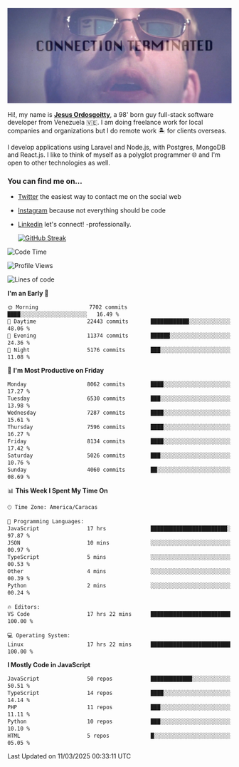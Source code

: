 ![hackers movie reference](./disconnected.jpg)

Hi!, my name is [**Jesus Ordosgoitty**](https://jodaz.dev), a 98' born guy full-stack software developer from Venezuela 🇻🇪. I am doing freelance work for local companies and organizations but I do remote work 🏝️ for clients overseas. 

I develop applications using Laravel and Node.js, with Postgres, MongoDB and React.js. I like to think of myself as a polyglot programmer 🌐 and I'm open to other technologies as well.

### You can find me on...

- [Twitter](https://twitter.com/jodaz_) the easiest way to contact me on the social web
- [Instagram](https://instagram.com/jodaz_) because not everything should be code
- [Linkedin](https://linkedin.com/in/jodaz) let's connect! -professionally.


    [![GitHub Streak](https://streak-stats.demolab.com?user=jodaz&theme=tokyonight)](https://git.io/streak-stats)

<!--START_SECTION:waka-->
![Code Time](http://img.shields.io/badge/Code%20Time-7%2C227%20hrs%2043%20mins-blue)

![Profile Views](http://img.shields.io/badge/Profile%20Views-0-blue)

![Lines of code](https://img.shields.io/badge/From%20Hello%20World%20I%27ve%20Written-83.0%20million%20lines%20of%20code-blue)

**I'm an Early 🐤** 

```text
🌞 Morning                7702 commits        ████░░░░░░░░░░░░░░░░░░░░░   16.49 % 
🌆 Daytime                22443 commits       ████████████░░░░░░░░░░░░░   48.06 % 
🌃 Evening                11374 commits       ██████░░░░░░░░░░░░░░░░░░░   24.36 % 
🌙 Night                  5176 commits        ███░░░░░░░░░░░░░░░░░░░░░░   11.08 % 
```
📅 **I'm Most Productive on Friday** 

```text
Monday                   8062 commits        ████░░░░░░░░░░░░░░░░░░░░░   17.27 % 
Tuesday                  6530 commits        ███░░░░░░░░░░░░░░░░░░░░░░   13.98 % 
Wednesday                7287 commits        ████░░░░░░░░░░░░░░░░░░░░░   15.61 % 
Thursday                 7596 commits        ████░░░░░░░░░░░░░░░░░░░░░   16.27 % 
Friday                   8134 commits        ████░░░░░░░░░░░░░░░░░░░░░   17.42 % 
Saturday                 5026 commits        ███░░░░░░░░░░░░░░░░░░░░░░   10.76 % 
Sunday                   4060 commits        ██░░░░░░░░░░░░░░░░░░░░░░░   08.69 % 
```


📊 **This Week I Spent My Time On** 

```text
🕑︎ Time Zone: America/Caracas

💬 Programming Languages: 
JavaScript               17 hrs              ████████████████████████░   97.87 % 
JSON                     10 mins             ░░░░░░░░░░░░░░░░░░░░░░░░░   00.97 % 
TypeScript               5 mins              ░░░░░░░░░░░░░░░░░░░░░░░░░   00.53 % 
Other                    4 mins              ░░░░░░░░░░░░░░░░░░░░░░░░░   00.39 % 
Python                   2 mins              ░░░░░░░░░░░░░░░░░░░░░░░░░   00.24 % 

🔥 Editors: 
VS Code                  17 hrs 22 mins      █████████████████████████   100.00 % 

💻 Operating System: 
Linux                    17 hrs 22 mins      █████████████████████████   100.00 % 
```

**I Mostly Code in JavaScript** 

```text
JavaScript               50 repos            █████████████░░░░░░░░░░░░   50.51 % 
TypeScript               14 repos            ████░░░░░░░░░░░░░░░░░░░░░   14.14 % 
PHP                      11 repos            ███░░░░░░░░░░░░░░░░░░░░░░   11.11 % 
Python                   10 repos            ███░░░░░░░░░░░░░░░░░░░░░░   10.10 % 
HTML                     5 repos             █░░░░░░░░░░░░░░░░░░░░░░░░   05.05 % 
```




 Last Updated on 11/03/2025 00:33:11 UTC
<!--END_SECTION:waka-->
